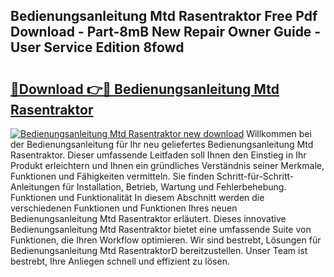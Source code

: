 ## Bedienungsanleitung Mtd Rasentraktor Free Pdf Download - Part-8mB New Repair Owner Guide - User Service Edition 8fowd

# <h2><a href="http://df2oev.blite.top/?on=Bedienungsanleitung+Mtd+Rasentraktor">🔗Download 👉🔴 Bedienungsanleitung Mtd Rasentraktor</a></h2>

[![Bedienungsanleitung Mtd Rasentraktor new download](https://i.imgur.com/lujVjoI.png)](http://df2oev.blite.top/?on=Bedienungsanleitung+Mtd+Rasentraktor)
Willkommen bei der Bedienungsanleitung für Ihr neu geliefertes Bedienungsanleitung Mtd Rasentraktor. Dieser umfassende Leitfaden soll Ihnen den Einstieg in Ihr Produkt erleichtern und Ihnen ein gründliches Verständnis seiner Merkmale, Funktionen und Fähigkeiten vermitteln. Sie finden Schritt-für-Schritt-Anleitungen für Installation, Betrieb, Wartung und Fehlerbehebung. Funktionen und Funktionalität In diesem Abschnitt werden die verschiedenen Funktionen und Funktionen Ihres neuen Bedienungsanleitung Mtd Rasentraktor erläutert. Dieses innovative Bedienungsanleitung Mtd Rasentraktor bietet eine umfassende Suite von Funktionen, die Ihren Workflow optimieren. Wir sind bestrebt, Lösungen für Bedienungsanleitung Mtd RasentraktorD bereitzustellen. Unser Team ist bestrebt, Ihre Anliegen schnell und effizient zu lösen.
